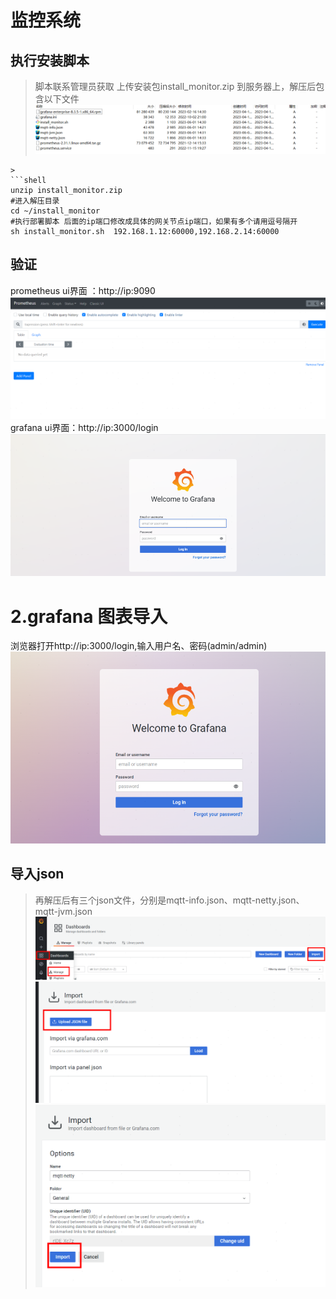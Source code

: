 # 监控系统
## 执行安装脚本
> 脚本联系管理员获取
上传安装包install_monitor.zip 到服务器上，解压后包含以下文件
![img_1.png](../assets/images/monitor/img_1.png)


```shell
> 
```shell
unzip install_monitor.zip
#进入解压目录
cd ~/install_monitor
#执行部署脚本 后面的ip端口修改成具体的网关节点ip端口，如果有多个请用逗号隔开
sh install_monitor.sh  192.168.1.12:60000,192.168.2.14:60000
```
##  验证
prometheus ui界面 ：http://ip:9090
![img_2.png](../assets/images/monitor/img_2.png)
grafana ui界面：http://ip:3000/login
![img_3.png](../assets/images/monitor/img_3.png)
# 2.grafana 图表导入
浏览器打开http://ip:3000/login,输入用户名、密码(admin/admin)
![img_4.png](../assets/images/monitor/img_4.png)

## 导入json
> 再解压后有三个json文件，分别是mqtt-info.json、mqtt-netty.json、mqtt-jvm.json
![img_5.png](../assets/images/monitor/img_5.png)
![img_6.png](../assets/images/monitor/img_6.png)
![img_7.png](../assets/images/monitor/img_7.png)
